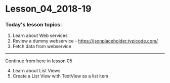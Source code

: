 # Lesson_04_2018-19


### Today's lesson topics:

1. Learn about Web services
2. Review a dummy webservice - https://jsonplaceholder.typicode.com/
3. Fetch data from webservice

-------------------------

Continue from here in lesson 05

4. Learn about List Views
5. Create a List View with TextView as a list item
